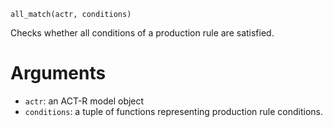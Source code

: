 ```
all_match(actr, conditions)
```

Checks whether all conditions of a production rule are satisfied. 

# Arguments

  * `actr`: an ACT-R model object
  * `conditions`: a tuple of functions representing production rule conditions.
